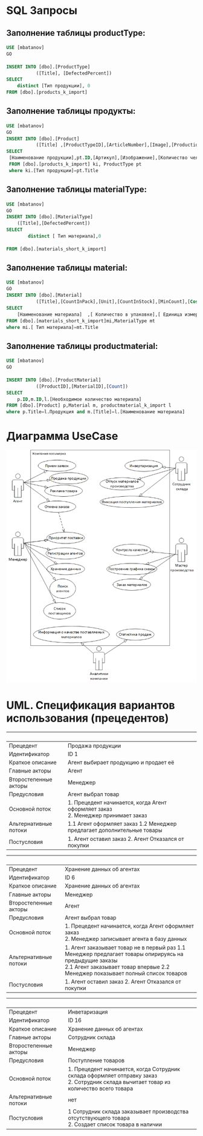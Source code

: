 # SQL Запросы 

## Заполнение таблицы productType:

```sql
USE [mbatanov]
GO

INSERT INTO [dbo].[ProductType]
           ([Title], [DefectedPercent])
SELECT 
 	distinct [Тип продукции], 0  
FROM [dbo].[products_k_import]
```

## Заполнение таблицы продукты:

```sql
USE [mbatanov]
GO
INSERT INTO [dbo].[Product]
           ([Title] ,[ProductTypeID],[ArticleNumber],[Image],[ProductionPersonCount],[ProductionWorkshopNumber],[MinCostForAgent])
SELECT 
 [Наименование продукции],pt.ID,[Артикул],[Изображение],[Количество человек для производства],[Номер цеха для производства],[Минимальная стоимость для агента]
 FROM [dbo].[products_k_import] ki, ProductType pt
 where ki.[Тип продукции]=pt.Title
 ```
  
## 3аполнение таблицы materialType:

```sql
USE [mbatanov]
GO
INSERT INTO [dbo].[MaterialType]
	([Title],[DefectedPercent]) 
SELECT
     	distinct [ Тип материала],0
     
FROM [dbo].[materials_short_k_import]
```

## 3аполнение таблицы material:  

```sql
USE [mbatanov]
GO
INSERT INTO [dbo].[Material]
           ([Title],[CountInPack],[Unit],[CountInStock],[MinCount],[Cost],[MaterialTypeID])
SELECT 
	[Наименование материала]  ,[ Количество в упаковке],[ Единица измерения],[ Количество на складе],[ Минимальный возможный остаток],[ Стоимость],mt.ID
FROM [dbo].[materials_short_k_import]mi,MaterialType mt
where mi.[ Тип материала]=mt.Title
```


## 3аполнение таблицы productmaterial:  

```sql
USE [mbatanov]
GO

INSERT INTO [dbo].[ProductMaterial]
           ([ProductID],[MaterialID],[Count])
SELECT 
	p.ID,m.ID,l.[Необходимое количество материала] 
FROM [dbo].[Product] p,Material m, productmaterial_k_import l
where p.Title=l.Продукция and m.[Title]=l.[Наименование материала]
```
# Диаграмма UseCase 

![Use case](./img/UseCase.png)
		
# UML. Спецификация вариантов использования (прецедентов)

&nbsp; | &nbsp;
-|------ 
Прецедент |  Продажа продукции
Идентификатор | ID 1
Краткое описание | Агент выбирает продукцию и продает её
Главные акторы | Агент
Второстепенные акторы | Менеджер
Предусловия | Агент выбрал товар
Основной поток | 1. Прецедент начинается, когда Агент оформляет заказ<br/>2. Менеджер принимает заказ
Альтернативные потоки | 1.1 Агент оформляет заказ 1.2 Менеджер предлагает дополнительные товары
Постусловия | 1. Агент оставил заказ 2. Агент Отказался от покупки

&nbsp; | &nbsp;
-|------ 
Прецедент |  Хранение данных об агентах
Идентификатор | ID 6
Краткое описание | Хранение данных об агентах
Главные акторы | Менеджер
Второстепенные акторы | Агент
Предусловия | Агент выбрал товар
Основной поток | 1. Прецедент начинается, когда Агент оформляет заказ<br/>2. Менеджер записывает агента в базу данных
Альтернативные потоки | 1. Агент заказывает товар не в первый раз 1.1 Менеджер предлагает товары опирируясь на предыдущие заказы<br/>2.1 Агент заказывает товар впервые 2.2 Менеджер показывает полный список товаров
Постусловия | 1. Агент оставил заказ 2. Агент Отказался от покупки

&nbsp; | &nbsp;
-|------ 
Прецедент |  Инветаризация
Идентификатор | ID 16
Краткое описание | Хранение данных об агентах
Главные акторы | Сотрудник склада
Второстепенные акторы | Менеджер
Предусловия | Поступление товаров
Основной поток | 1. Прецедент начинается, когда Сотрудник склада оформляет отправку заказ<br/>2. Сотрудник склада вычитает товар из количество всего товара
Альтернативные потоки | нет
Постусловия |  1 Сотрудник склада заказывает производства отсутствующего товара<br/>2. Создает список товара в наличии
